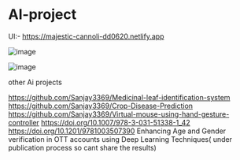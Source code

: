 # AI-project

UI:- https://majestic-cannoli-dd0620.netlify.app

![image](https://github.com/user-attachments/assets/1116f6a4-788d-4930-b9b0-7e54bbc0a159)


![image](https://github.com/user-attachments/assets/8b48f12e-0585-4863-8e25-e664172053a3)




other Ai projects 

https://github.com/Sanjay3369/Medicinal-leaf-identification-system
https://github.com/Sanjay3369/Crop-Disease-Prediction
https://github.com/Sanjay3369/Virtual-mouse-using-hand-gesture-controller
https://doi.org/10.1007/978-3-031-51338-1_42
https://doi.org/10.1201/9781003507390
Enhancing Age and Gender verification in OTT accounts using Deep Learning Techniques( under publication process so cant share the results)
